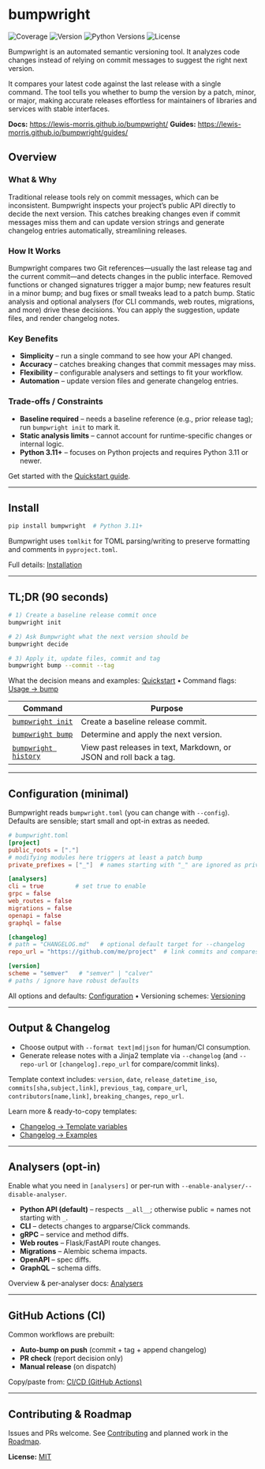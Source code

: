 # bumpwright

![Coverage](https://lewis-morris.github.io/bumpwright/_static/badges/coverage.svg)
![Version](https://lewis-morris.github.io/bumpwright/_static/badges/version.svg)
![Python Versions](https://lewis-morris.github.io/bumpwright/_static/badges/python.svg)
![License](https://lewis-morris.github.io/bumpwright/_static/badges/license.svg)

Bumpwright is an automated semantic versioning tool. It analyzes code changes instead of relying on commit messages to suggest the right next version.

It compares your latest code against the last release with a single command. The tool tells you whether to bump the version by a patch, minor, or major, making accurate releases effortless for maintainers of libraries and services with stable interfaces.

**Docs:** https://lewis-morris.github.io/bumpwright/
**Guides:** https://lewis-morris.github.io/bumpwright/guides/

## Overview

### What & Why

Traditional release tools rely on commit messages, which can be inconsistent. Bumpwright inspects your project’s public API directly to decide the next version. This catches breaking changes even if commit messages miss them and can update version strings and generate changelog entries automatically, streamlining releases.

### How It Works

Bumpwright compares two Git references—usually the last release tag and the current commit—and detects changes in the public interface. Removed functions or changed signatures trigger a major bump; new features result in a minor bump; and bug fixes or small tweaks lead to a patch bump. Static analysis and optional analysers (for CLI commands, web routes, migrations, and more) drive these decisions. You can apply the suggestion, update files, and render changelog notes.

### Key Benefits

- **Simplicity** – run a single command to see how your API changed.
- **Accuracy** – catches breaking changes that commit messages may miss.
- **Flexibility** – configurable analysers and settings to fit your workflow.
- **Automation** – update version files and generate changelog entries.

### Trade-offs / Constraints

- **Baseline required** – needs a baseline reference (e.g., prior release tag); run `bumpwright init` to mark it.
- **Static analysis limits** – cannot account for runtime-specific changes or internal logic.
- **Python 3.11+** – focuses on Python projects and requires Python 3.11 or newer.

Get started with the [Quickstart guide](https://lewis-morris.github.io/bumpwright/quickstart.html).

---

## Install

```bash
pip install bumpwright  # Python 3.11+
```

Bumpwright uses `tomlkit` for TOML parsing/writing to preserve formatting and comments in `pyproject.toml`.

Full details: [Installation](https://lewis-morris.github.io/bumpwright/quickstart.html#installation)

---

## TL;DR (90 seconds)

```bash
# 1) Create a baseline release commit once
bumpwright init

# 2) Ask Bumpwright what the next version should be
bumpwright decide

# 3) Apply it, update files, commit and tag
bumpwright bump --commit --tag
```

What the decision means and examples: [Quickstart](https://lewis-morris.github.io/bumpwright/quickstart.html) • Command flags: [Usage → bump](https://lewis-morris.github.io/bumpwright/usage/bump.html)

| Command | Purpose |
|---------|---------|
| [`bumpwright init`](https://lewis-morris.github.io/bumpwright/usage/init.html) | Create a baseline release commit. |
| [`bumpwright bump`](https://lewis-morris.github.io/bumpwright/usage/bump.html) | Determine and apply the next version. |
| [`bumpwright history`](https://lewis-morris.github.io/bumpwright/usage/history.html) | View past releases in text, Markdown, or JSON and roll back a tag. |

---

## Configuration (minimal)

Bumpwright reads `bumpwright.toml` (you can change with `--config`). Defaults are sensible; start small and opt-in extras as needed.

```toml
# bumpwright.toml
[project]
public_roots = ["."]
# modifying modules here triggers at least a patch bump
private_prefixes = ["_"]  # names starting with "_" are ignored as private

[analysers]
cli = true         # set true to enable
grpc = false
web_routes = false
migrations = false
openapi = false
graphql = false

[changelog]
# path = "CHANGELOG.md"   # optional default target for --changelog
repo_url = "https://github.com/me/project"  # link commits and compares

[version]
scheme = "semver"   # "semver" | "calver"
# paths / ignore have robust defaults
```

All options and defaults: [Configuration](https://lewis-morris.github.io/bumpwright/configuration.html) • Versioning schemes: [Versioning](https://lewis-morris.github.io/bumpwright/versioning.html)

---

## Output & Changelog

- Choose output with `--format text|md|json` for human/CI consumption.
- Generate release notes with a Jinja2 template via `--changelog` (and `--repo-url` or `[changelog].repo_url` for compare/commit links).

Template context includes: `version`, `date`, `release_datetime_iso`, `commits[sha,subject,link]`, `previous_tag`, `compare_url`, `contributors[name,link]`, `breaking_changes`, `repo_url`.

Learn more & ready-to-copy templates:  
- [Changelog → Template variables](https://lewis-morris.github.io/bumpwright/changelog/template.html)  
- [Changelog → Examples](https://lewis-morris.github.io/bumpwright/changelog/examples.html)

---

## Analysers (opt-in)

Enable what you need in `[analysers]` or per-run with `--enable-analyser/--disable-analyser`.

- **Python API (default)** – respects `__all__`; otherwise public = names not starting with `_`.  
- **CLI** – detects changes to argparse/Click commands.  
- **gRPC** – service and method diffs.
- **Web routes** – Flask/FastAPI route changes.  
- **Migrations** – Alembic schema impacts.  
- **OpenAPI** – spec diffs.  
- **GraphQL** – schema diffs.

Overview & per-analyser docs: [Analysers](https://lewis-morris.github.io/bumpwright/analysers/)

---

## GitHub Actions (CI)

Common workflows are prebuilt:

- **Auto-bump on push** (commit + tag + append changelog)  
- **PR check** (report decision only)  
- **Manual release** (on dispatch)

Copy/paste from: [CI/CD (GitHub Actions)](https://lewis-morris.github.io/bumpwright/recipes/github-actions.html)

---

## Contributing & Roadmap

Issues and PRs welcome. See [Contributing](https://lewis-morris.github.io/bumpwright/contributing.html) and planned work in the [Roadmap](https://lewis-morris.github.io/bumpwright/roadmap.html).

**License:** [MIT](./LICENSE)
